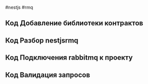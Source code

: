 #nestjs #rmq

## Код Добавление библиотеки контрактов









## Код Разбор nestjsrmq









## Код Подключения rabbitmq к проекту










## Код Валидация запросов









